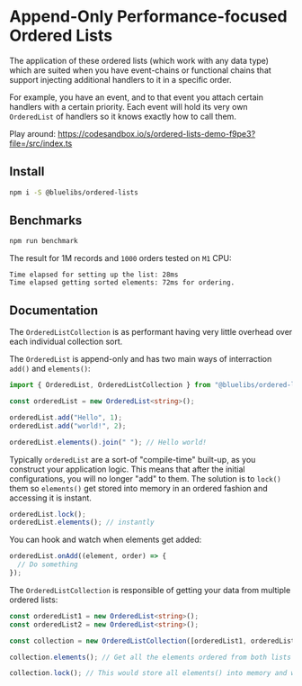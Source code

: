 # Append-Only Performance-focused Ordered Lists

The application of these ordered lists (which work with any data type) which are suited when you have event-chains or functional chains that support injecting additional handlers to it in a specific order.

For example, you have an event, and to that event you attach certain handlers with a certain priority. Each event will hold its very own `OrderedList` of handlers so it knows exactly how to call them.

Play around: https://codesandbox.io/s/ordered-lists-demo-f9pe3?file=/src/index.ts

## Install

```bash
npm i -S @bluelibs/ordered-lists
```

## Benchmarks

```ts
npm run benchmark
```

The result for 1M records and `1000` orders tested on `M1` CPU:

```
Time elapsed for setting up the list: 28ms
Time elapsed getting sorted elements: 72ms for ordering.
```

## Documentation

The `OrderedListCollection` is as performant having very little overhead over each individual collection sort.

The `OrderedList` is append-only and has two main ways of interraction `add()` and `elements()`:

```ts
import { OrderedList, OrderedListCollection } from "@bluelibs/ordered-lists";

const orderedList = new OrderedList<string>();

orderedList.add("Hello", 1);
orderedList.add("world!", 2);

orderedList.elements().join(" "); // Hello world!
```

Typically `orderedList` are a sort-of "compile-time" built-up, as you construct your application logic. This means that after the initial configurations, you will no longer "add" to them. The solution is to `lock()` them so `elements()` get stored into memory in an ordered fashion and accessing it is instant.

```ts
orderedList.lock();
orderedList.elements(); // instantly
```

You can hook and watch when elements get added:

```ts
orderedList.onAdd((element, order) => {
  // Do something
});
```

The `OrderedListCollection` is responsible of getting your data from multiple ordered lists:

```ts
const orderedList1 = new OrderedList<string>();
const orderedList2 = new OrderedList<string>();

const collection = new OrderedListCollection([orderedList1, orderedList2]);

collection.elements(); // Get all the elements ordered from both lists with their orders properly merged

collection.lock(); // This would store all elements() into memory and will no longer react to changes.
```
